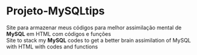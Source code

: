 # Projeto-MySQLtips
 Site para armazenar meus códigos para melhor assimilação mental de **MySQL** em HTML com códigos e funções <br>
 Site to stack my **MySQL** codes to get a better brain assimilation of MySQL with HTML with codes and functions
